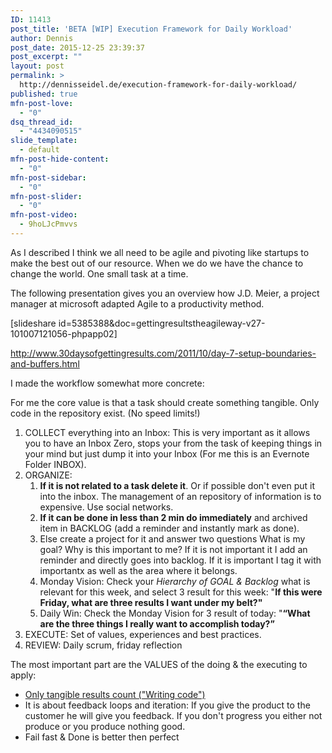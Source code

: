 ```yaml
---
ID: 11413
post_title: 'BETA [WIP] Execution Framework for Daily Workload'
author: Dennis
post_date: 2015-12-25 23:39:37
post_excerpt: ""
layout: post
permalink: >
  http://dennisseidel.de/execution-framework-for-daily-workload/
published: true
mfn-post-love:
  - "0"
dsq_thread_id:
  - "4434090515"
slide_template:
  - default
mfn-post-hide-content:
  - "0"
mfn-post-sidebar:
  - "0"
mfn-post-slider:
  - "0"
mfn-post-video:
  - 9hoLJcPmvvs
---
```

As I described I think we all need to be agile and pivoting like startups to make the best out of our resource. When we do we have the chance to change the world. One small task at a time.

The following presentation gives you an overview how J.D. Meier, a project manager at microsoft adapted Agile to a productivity method.

[slideshare id=5385388&amp;doc=gettingresultstheagileway-v27-101007121056-phpapp02]

http://www.30daysofgettingresults.com/2011/10/day-7-setup-boundaries-and-buffers.html

I made the workflow somewhat more concrete:

For me the core value is that a task should create something tangible. Only code in the repository exist. (No speed limits!)
<ol>
	<li>COLLECT everything into an Inbox: This is very important as it allows you to have an Inbox Zero, stops your from the task of keeping things in your mind but just dump it into your Inbox (For me this is an Evernote Folder INBOX).</li>
	<li>ORGANIZE:
<ol>
	<li><strong>If it is not related to a task delete it</strong>. Or if possible don't even put it into the inbox. The management of an repository of information is to expensive. Use social networks.</li>
	<li><strong>If it can be done in less than 2 min do immediately</strong> and archived item in BACKLOG (add a reminder and instantly mark as done).</li>
	<li>Else create a project for it and answer two questions What is my goal? Why is this important to me? If it is not important it I add an reminder and directly goes into backlog. If it is important I tag it with importantx as well as the area where it belongs.</li>
	<li>Monday Vision: Check your <em>Hierarchy of GOAL &amp; Backlog</em> what is relevant for this week, and select 3 result for this week: "<b>If this were Friday, what are three results I want under my belt?"</b></li>
	<li>Daily Win: Check the Monday Vision for 3 result of today: "<b>“What are the three things I really want to accomplish today?”</b></li>
</ol>
</li>
	<li>EXECUTE: Set of values, experiences and best practices.</li>
	<li>REVIEW: Daily scrum, friday reflection</li>
</ol>
The most important part are the VALUES of the doing &amp; the executing to apply:
<ul>
	<li><a href="https://vimeo.com/110554082">Only tangible results count ("Writing code")</a></li>
	<li>It is about feedback loops and iteration: If you give the product to the customer he will give you feedback. If you don't progress you either not produce or you produce nothing good.</li>
	<li>Fail fast &amp; Done is better then perfect</li>
</ul>